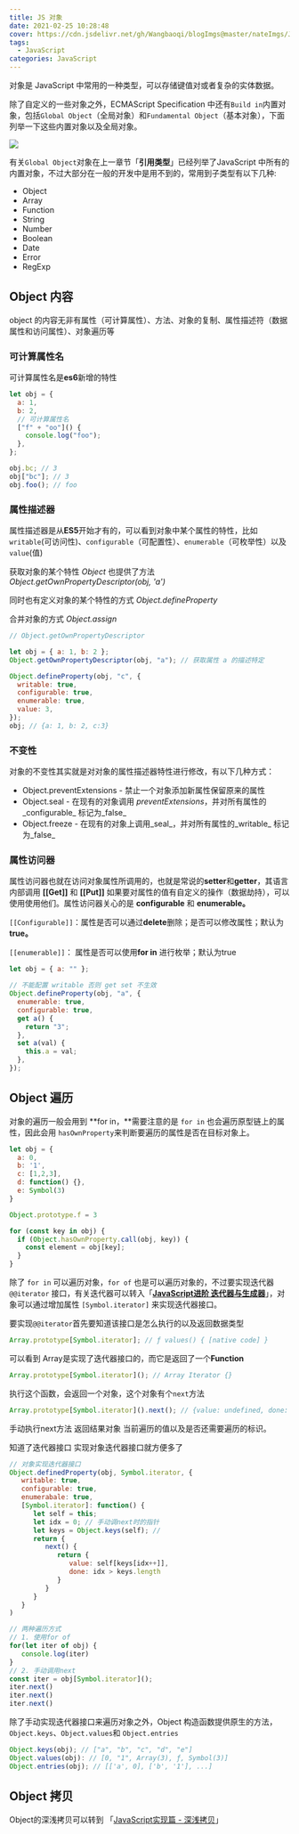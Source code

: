 ```yaml
---
title: JS 对象
date: 2021-02-25 10:28:48
cover: https://cdn.jsdelivr.net/gh/Wangbaoqi/blogImgs@master/nateImgs/JavaScript/bg/object.png
tags: 
  - JavaScript
categories: JavaScript
---
```



对象是 JavaScript 中常用的一种类型，可以存储键值对或者复杂的实体数据。

除了自定义的一些对象之外，ECMAScript Specification 中还有`Build in`内置对象，包括`Global Object`（全局对象）和`Fundamental Object`（基本对象），下面列举一下这些内置对象以及全局对象。

![](https://cdn.jsdelivr.net/gh/Wangbaoqi/blogImgs@master/nateImgs/JavaScript/Object/object-api.png)

有关`Global Object`对象在上一章节「**引用类型**」已经列举了JavaScript 中所有的内置对象，不过大部分在一般的开发中是用不到的，常用到子类型有以下几种:

* Object
* Array
* Function
* String
* Number
* Boolean
* Date
* Error
* RegExp

## Object 内容

object 的内容无非有属性（可计算属性）、方法、对象的复制、属性描述符（数据属性和访问属性）、对象遍历等

### 可计算属性名

可计算属性名是**es6**新增的特性

```javascript
let obj = {
  a: 1,
  b: 2,
  // 可计算属性名
  ["f" + "oo"]() {
    console.log("foo");
  },
};

obj.bc; // 3
obj["bc"]; // 3
obj.foo(); // foo
```

### 属性描述器

属性描述器是从**ES5**开始才有的，可以看到对象中某个属性的特性，比如`writable`(可访问性)、`configurable`（可配置性）、`enumerable`（可枚举性）以及 `value`(值)

获取对象的某个特性 _Object_ 也提供了方法 _Object.getOwnPropertyDescriptor(obj, 'a')_

同时也有定义对象的某个特性的方式 _Object.defineProperty_

合并对象的方式 _Object.assign_

```javascript
// Object.getOwnPropertyDescriptor

let obj = { a: 1, b: 2 };
Object.getOwnPropertyDescriptor(obj, "a"); // 获取属性 a 的描述特定

Object.defineProperty(obj, "c", {
  writable: true,
  configurable: true,
  enumerable: true,
  value: 3,
});
obj; // {a: 1, b: 2, c:3}
```

### 不变性

对象的不变性其实就是对对象的属性描述器特性进行修改，有以下几种方式：

* Object.preventExtensions - 禁止一个对象添加新属性保留原来的属性
* Object.seal - 在现有的对象调用 _preventExtensions_，并对所有属性的_configurable_ 标记为_false_
* Object.freeze - 在现有的对象上调用_seal_，并对所有属性的_writable_ 标记为_false_

### 属性访问器

属性访问器也就在访问对象属性所调用的，也就是常说的**setter**和**getter**，其语言内部调用 **\[\[Get]]** 和 **\[\[Put]]** 如果要对属性的值有自定义的操作（数据劫持），可以使用使用他们。属性访问器关心的是 **configurable** 和 **enumerable。**

`[[Configurable]]`：属性是否可以通过**delete**删除；是否可以修改属性；默认为**true。**

`[[enumerable]]`： 属性是否可以使用**for in** 进行枚举；默认为true

```javascript
let obj = { a: "" };

// 不能配置 writable 否则 get set 不生效
Object.defineProperty(obj, "a", {
  enumerable: true,
  configurable: true,
  get a() {
    return "3";
  },
  set a(val) {
    this.a = val;
  },
});
```

## Object 遍历

对象的遍历一般会用到 **for in，**需要注意的是  `for in`  也会遍历原型链上的属性，因此会用 `hasOwnProperty`来判断要遍历的属性是否在目标对象上。

```javascript
let obj = {
  a: 0,
  b: '1',
  c: [1,2,3],
  d: function() {},
  e: Symbol(3)
}

Object.prototype.f = 3

for (const key in obj) {
  if (Object.hasOwnProperty.call(obj, key)) {
    const element = obj[key];
  }
}
```

除了  `for in`  可以遍历对象，`for of`  也是可以遍历对象的，不过要实现迭代器   `@@iterator`   接口，有关迭代器可以转入「[**JavaScript进阶  迭代器与生成器**](<../javascript advanced/generator.md>)」，对象可以通过增加属性 `[Symbol.iterator]`  来实现迭代器接口。

要实现`@@iterator`首先要知道该接口是怎么执行的以及返回数据类型

```javascript
Array.prototype[Symbol.iterator]; // ƒ values() { [native code] }
```

可以看到 Array是实现了迭代器接口的，而它是返回了一个**Function**

```javascript
Array.prototype[Symbol.iterator](); // Array Iterator {}
```

执行这个函数，会返回一个对象，这个对象有个`next`方法

```javascript
Array.prototype[Symbol.iterator]().next(); // {value: undefined, done: true}
```

手动执行next方法 返回结果对象 当前遍历的值以及是否还需要遍历的标识。

知道了迭代器接口 实现对象迭代器接口就方便多了

```javascript
// 对象实现迭代器接口
Object.definedProperty(obj, Symbol.iterator, {
   writable: true,
   configurable: true,
   enumerabale: true,
   [Symbol.iterator]: function() {
      let self = this;
      let idx = 0; // 手动调next时的指针
      let keys = Object.keys(self); // 
      return {
         next() {
            return {
               value: self[keys[idx++]],
               done: idx > keys.length
            }
         }
      }
   }
)

// 两种遍历方式
// 1. 使用for of
for(let iter of obj) {
   console.log(iter)
}
// 2. 手动调用next
const iter = obj[Symbol.iterator]();
iter.next()
iter.next()
iter.next()
```

除了手动实现迭代器接口来遍历对象之外，Object 构造函数提供原生的方法，`Object.keys`、`Object.values`和 `Object.entries`

```javascript
Object.keys(obj); // ["a", "b", "c", "d", "e"]
Object.values(obj): // [0, "1", Array(3), ƒ, Symbol(3)]
Object.entries(obj); // [['a', 0], ['b', '1'], ...]
```

## Object 拷贝

Object的深浅拷贝可以转到 「[JavaScript实现篇 - 深浅拷贝](<../../source code/javascript-api/对象实现篇.md#shen-qian-kao-bei-shi-xian>)」

